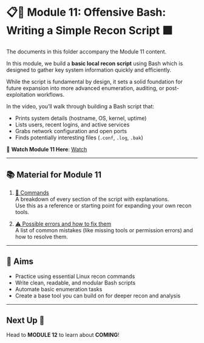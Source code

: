 # 📋💎 Module 11: Offensive Bash: Writing a Simple Recon Script 🟩

The documents in this folder accompany the Module 11 content.

In this module, we build a **basic local recon script** using Bash which is designed to gather key system information quickly and efficiently.

While the script is fundamental by design, it sets a solid foundation for future expansion into more advanced enumeration, auditing, or post-exploitation workflows.

In the video, you’ll walk through building a Bash script that:

- Prints system details (hostname, OS, kernel, uptime)
- Lists users, recent logins, and active services
- Grabs network configuration and open ports
- Finds potentially interesting files (`.conf`, `.log`, `.bak`)

🎥 **Watch Module 11 Here**: [Watch](https://www.youtube.com/watch?v=AIZGlZi1cbU)

---

## 📚 Material for Module 11

1. [📖 Commands](./commands.md)  
   A breakdown of every section of the script with explanations.  
   Use this as a reference or starting point for expanding your own recon tools.

2. [⚠ Possible errors and how to fix them](./errors.md)  
   A list of common mistakes (like missing tools or permission errors) and how to resolve them.

---

## 🎯 Aims

- Practice using essential Linux recon commands
- Write clean, readable, and modular Bash scripts
- Automate basic enumeration tasks
- Create a base tool you can build on for deeper recon and analysis

---

## Next Up 🚀

Head to **MODULE 12** to learn about **COMING**!
